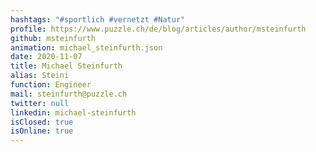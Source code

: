 ```yaml
---
hashtags: "#sportlich #vernetzt #Natur"
profile: https://www.puzzle.ch/de/blog/articles/author/msteinfurth
github: msteinfurth
animation: michael_steinfurth.json
date: 2020-11-07
title: Michael Steinfurth
alias: Steini
function: Engineer
mail: steinfurth@puzzle.ch
twitter: null
linkedin: michael-steinfurth
isClosed: true
isOnline: true
---
```

